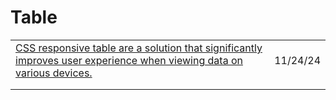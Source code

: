# Table

|                                                                                                                                                                                                                                                                     |          |
| ------------------------------------------------------------------------------------------------------------------------------------------------------------------------------------------------------------------------------------------------------------------- | -------- |
| [CSS responsive table are a solution that significantly improves user experience when viewing data on various devices.](https://app.daily.dev/posts/css-responsive-table-are-a-solution-that-significantly-improves-user-experience-when-viewing-data-on-omwkaleyo) | 11/24/24 |
|                                                                                                                                                                                                                                                                     |          |
|                                                                                                                                                                                                                                                                     |          |


